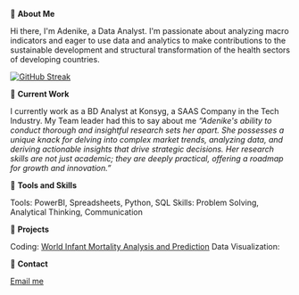 👋 **About Me**

Hi there, I'm Adenike, a Data Analyst. I'm passionate about analyzing macro indicators and eager to use data and analytics to make contributions to the sustainable development and structural transformation of the health sectors of developing countries.

[![GitHub Streak](https://streak-stats.demolab.com/?user=Adenike-Alonge)](https://git.io/streak-stats)

👋 **Current Work** 

I currently work as a BD Analyst at Konsyg, a SAAS Company in the Tech Industry.
My Team leader had this to say about me *“Adenike's ability to conduct thorough and insightful research sets her apart. She possesses a unique knack for delving into complex market trends, analyzing data, and deriving actionable insights that drive strategic decisions. Her research skills are not just academic; they are deeply practical, offering a roadmap for growth and innovation.”*

👋 **Tools and Skills** 

Tools: PowerBI, Spreadsheets, Python, SQL
Skills: Problem Solving, Analytical Thinking, Communication

👋 **Projects**

Coding: [World Infant Mortality Analysis and Prediction](https://www.kaggle.com/code/adenikealonge/infant-mortality-analysis-and-prediction)
Data Visualization: 

👋 **Contact**

[Email me](nikybanky@gmail.com)
